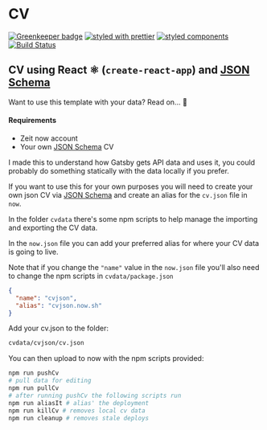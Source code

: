 # CV

[![Greenkeeper badge](https://badges.greenkeeper.io/spences10/cv.svg)](https://greenkeeper.io/)
[![styled with prettier](https://img.shields.io/badge/styled_with-prettier-ff69b4.svg)](https://github.com/prettier/prettier)
[![styled components](https://img.shields.io/badge/style-%F0%9F%92%85%20styled--components-orange.svg?colorB=daa357&colorA=db748e)](https://github.com/styled-components/styled-components)
[![Build Status](https://travis-ci.com/spences10/cv.svg?token=WDGHiW4Z8aNkuywpJ62W&branch=master)](https://travis-ci.com/spences10/cv)

## CV using React ⚛️ (`create-react-app`) and [JSON Schema]

Want to use this template with your data? Read on... 👀

#### Requirements

* Zeit now account
* Your own [JSON Schema] CV

I made this to understand how Gatsby gets API data and uses it, you
could probably do something statically with the data locally if you
prefer.

If you want to use this for your own purposes you will need to create
your own json CV via [JSON Schema] and create an alias for the
`cv.json` file in `now`.

In the folder `cvdata` there's some npm scripts to help manage the
importing and exporting the CV data.

In the `now.json` file you can add your preferred alias for where your
CV data is going to live.

Note that if you change the `"name"` value in the `now.json` file
you'll also need to change the npm scripts in `cvdata/package.json`

```json
{
  "name": "cvjson",
  "alias": "cvjson.now.sh"
}
```

Add your cv.json to the folder:

```sh
cvdata/cvjson/cv.json
```

You can then upload to now with the npm scripts provided:

```sh
npm run pushCv
# pull data for editing
npm run pullCv
# after running pushCv the following scripts run
npm run aliasIt # alias' the deployment
npm run killCv # removes local cv data
npm run cleanup # removes stale deploys
```

<!-- Links -->

[json schema]: https://jsonresume.org/schema/
